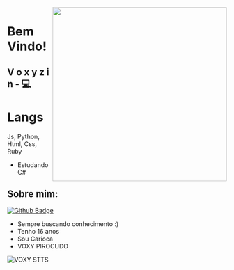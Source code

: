 

<!--
**Duconx/Duconx** is a :sparkles: _special_ :sparkles: repository because its `README.md` (this file) appears on your GitHub profile.

Here are some ideas to get you started:

- :telescope: I’m currently working on ...
- :seedling: I’m currently learning ...
- :people_with_bunny_ears_partying: I’m looking to collaborate on ...
- :thinking: I’m looking for help with ...
- :speech_balloon: Ask me about ...
- :mailbox: How to reach me: ...
- :smile: Pronouns: ...
- :zap: Fun fact: ...
-->

<img align="right" width="400" height="400" src="https://cdn.discordapp.com/attachments/814175338653286431/815460598312599572/tumblr_ncmc7gvndn1tp5wz6o1_500.gif">

# Bem Vindo!

## V o x y z i n - :computer: 

# Langs
Js, Python, Html, Css, Ruby
- Estudando C#



## Sobre mim:
[![Github Badge](https://img.shields.io/badge/-Github-000?style=flat-square&logo=Github&logoColor=white&link=link_do_seu_perfil_no_github)](https://github.com/VoxyzinX)

- Sempre buscando conhecimento :)
- Tenho 16 anos
- Sou Carioca
- VOXY PIROCUDO

![VOXY STTS](https://github-readme-stats.vercel.app/api?username=VoxyzinX&show_icons=true&theme=default)

